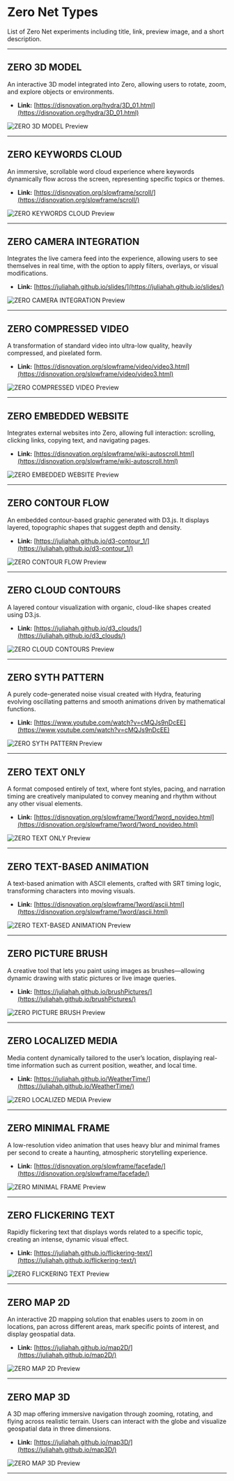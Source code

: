 # Zero Net Types

List of Zero Net experiments including title, link, preview image, and a short description.

---


## ZERO 3D MODEL

An interactive 3D model integrated into Zero, allowing users to rotate, zoom, and explore objects or environments.

- **Link:** [https://disnovation.org/hydra/3D_01.html](https://disnovation.org/hydra/3D_01.html)

![ZERO 3D MODEL Preview](images/3D.png)

---

## ZERO KEYWORDS CLOUD

An immersive, scrollable word cloud experience where keywords dynamically flow across the screen, representing specific topics or themes.

- **Link:** [https://disnovation.org/slowframe/scroll/](https://disnovation.org/slowframe/scroll/)

![ZERO KEYWORDS CLOUD Preview](images/keywords.png)

---

## ZERO CAMERA INTEGRATION

Integrates the live camera feed into the experience, allowing users to see themselves in real time, with the option to apply filters, overlays, or visual modifications.

- **Link:** [https://juliahah.github.io/slides/](https://juliahah.github.io/slides/)

![ZERO CAMERA INTEGRATION Preview](images/cam.png)

---

## ZERO COMPRESSED VIDEO

A transformation of standard video into ultra-low quality, heavily compressed, and pixelated form.

- **Link:** [https://disnovation.org/slowframe/video/video3.html](https://disnovation.org/slowframe/video/video3.html)

![ZERO COMPRESSED VIDEO Preview](images/pixel.png)

---

## ZERO EMBEDDED WEBSITE

Integrates external websites into Zero, allowing full interaction: scrolling, clicking links, copying text, and navigating pages.

- **Link:** [https://disnovation.org/slowframe/wiki-autoscroll.html](https://disnovation.org/slowframe/wiki-autoscroll.html)

![ZERO EMBEDDED WEBSITE Preview](images/autoscroll.png)

---

## ZERO CONTOUR FLOW

An embedded contour-based graphic generated with D3.js. It displays layered, topographic shapes that suggest depth and density.

- **Link:** [https://juliahah.github.io/d3-contour_1/](https://juliahah.github.io/d3-contour_1/)

![ZERO CONTOUR FLOW Preview](images/contour_flow.png)

---

## ZERO CLOUD CONTOURS

A layered contour visualization with organic, cloud-like shapes created using D3.js.

- **Link:** [https://juliahah.github.io/d3_clouds/](https://juliahah.github.io/d3_clouds/)

![ZERO CLOUD CONTOURS Preview](images/cloud.png)

---

## ZERO SYTH PATTERN

A purely code-generated noise visual created with Hydra, featuring evolving oscillating patterns and smooth animations driven by mathematical functions.

- **Link:** [https://www.youtube.com/watch?v=cMQJs9nDcEE](https://www.youtube.com/watch?v=cMQJs9nDcEE)

![ZERO SYTH PATTERN Preview](images/synth_pattern.png)

---

## ZERO TEXT ONLY

A format composed entirely of text, where font styles, pacing, and narration timing are creatively manipulated to convey meaning and rhythm without any other visual elements.

- **Link:** [https://disnovation.org/slowframe/1word/1word_novideo.html](https://disnovation.org/slowframe/1word/1word_novideo.html)

![ZERO TEXT ONLY Preview](images/text_only.png)

---

## ZERO TEXT-BASED ANIMATION

A text-based animation with ASCII elements, crafted with SRT timing logic, transforming characters into moving visuals.

- **Link:** [https://disnovation.org/slowframe/1word/ascii.html](https://disnovation.org/slowframe/1word/ascii.html)

![ZERO TEXT-BASED ANIMATION Preview](images/ascii.png)

---

## ZERO PICTURE BRUSH

A creative tool that lets you paint using images as brushes—allowing dynamic drawing with static pictures or live image queries.

- **Link:** [https://juliahah.github.io/brushPictures/](https://juliahah.github.io/brushPictures/)

![ZERO PICTURE BRUSH Preview](images/brush.png)

---

## ZERO LOCALIZED MEDIA

Media content dynamically tailored to the user’s location, displaying real-time information such as current position, weather, and local time.

- **Link:** [https://juliahah.github.io/WeatherTime/](https://juliahah.github.io/WeatherTime/)

![ZERO LOCALIZED MEDIA Preview](images/time.png)

---

## ZERO MINIMAL FRAME

A low-resolution video animation that uses heavy blur and minimal frames per second to create a haunting, atmospheric storytelling experience.

- **Link:** [https://disnovation.org/slowframe/facefade/](https://disnovation.org/slowframe/facefade/)

![ZERO MINIMAL FRAME Preview](images/face.png)

---

## ZERO FLICKERING TEXT

Rapidly flickering text that displays words related to a specific topic, creating an intense, dynamic visual effect.

- **Link:** [https://juliahah.github.io/flickering-text/](https://juliahah.github.io/flickering-text/)

![ZERO FLICKERING TEXT Preview](images/flickering.png)

---

## ZERO MAP 2D

An interactive 2D mapping solution that enables users to zoom in on locations, pan across different areas, mark specific points of interest, and display geospatial data.

- **Link:** [https://juliahah.github.io/map2D/](https://juliahah.github.io/map2D/)

![ZERO MAP 2D Preview](images/map2D.png)

---

## ZERO MAP 3D

A 3D map offering immersive navigation through zooming, rotating, and flying across realistic terrain. Users can interact with the globe and visualize geospatial data in three dimensions.

- **Link:** [https://juliahah.github.io/map3D/](https://juliahah.github.io/map3D/)

![ZERO MAP 3D Preview](images/map3d.png)

---